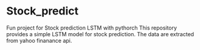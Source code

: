 # Stock_predict
Fun project for Stock prediction LSTM with pythorch
This repository provides a simple LSTM model for stock prediction.
The data are extracted from yahoo finanance api.
